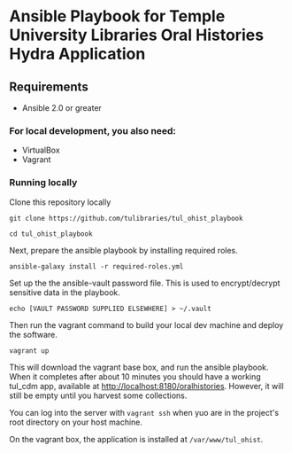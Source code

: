 # Ansible Playbook for Temple University Libraries Oral Histories Hydra Application

## Requirements
* Ansible 2.0 or greater

### For local development, you also need:
* VirtualBox
* Vagrant


### Running locally

Clone this repository locally

`git clone https://github.com/tulibraries/tul_ohist_playbook`

`cd tul_ohist_playbook`

Next, prepare the ansible playbook by installing required roles.

`ansible-galaxy install -r required-roles.yml`

Set up the the ansible-vault password file. This is used to encrypt/decrypt sensitive data in the playbook.

`echo [VAULT PASSWORD SUPPLIED ELSEWHERE] > ~/.vault`

Then run the vagrant command to build your local dev machine and deploy the software.

`vagrant up`

This will download the vagrant base box, and run the ansible playbook. When it completes after about 10 minutes you should have a working tul_cdm app, available at [http://localhost:8180/oralhistories](localhost:8180/oralhistories). However, it will still be empty until you harvest some collections.

You can log into the server with `vagrant ssh` when yuo are in the project's root directory on your host machine. 

On the vagrant box, the application is installed at `/var/www/tul_ohist`.